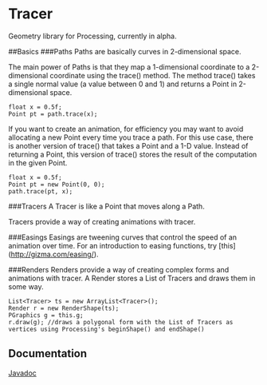 # Tracer
Geometry library for Processing, currently in alpha.

##Basics
###Paths
Paths are basically curves in 2-dimensional space.

The main power of Paths is that they map a 1-dimensional coordinate to a 2-dimensional coordinate using the trace() method. The method trace() takes a single normal value (a value between 0 and 1) and returns a Point in 2-dimensional space.

``` {.java}
float x = 0.5f;
Point pt = path.trace(x);
```

If you want to create an animation, for efficiency you may want to avoid allocating a new Point every time you trace a path. For this use case, there is another version of trace() that takes a Point and a 1-D value. Instead of returning a Point, this version of trace() stores the result of the computation in the given Point.

``` {.java}
float x = 0.5f;
Point pt = new Point(0, 0);
path.trace(pt, x);
```

###Tracers
A Tracer is like a Point that moves along a Path.

Tracers provide a way of creating animations with tracer.

###Easings
Easings are tweening curves that control the speed of an animation over time. For an introduction to easing functions, try [this] (http://gizma.com/easing/).

###Renders
Renders provide a way of creating complex forms and animations with tracer. A Render stores a List of Tracers and draws them in some way.

``` {.java}
List<Tracer> ts = new ArrayList<Tracer>();
Render r = new RenderShape(ts);
PGraphics g = this.g;
r.draw(g); //draws a polygonal form with the List of Tracers as vertices using Processing's beginShape() and endShape()
```

## Documentation
[Javadoc](http://jamesmorrowdesign.com/path-tracer/doc/index.html)
